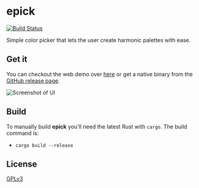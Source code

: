 # epick

[![Build Status](https://github.com/wojciechkepka/epick/workflows/epick%20CI/badge.svg)](https://github.com/wojciechkepka/epick/actions?query=workflow%3A%22epic+CI%22)

Simple color picker that lets the user create harmonic palettes with ease.

## Get it

You can checkout the web demo over [here](https://wojciechkepka.github.io/epick/) or get a native binary from the [GitHub release page](https://github.com/wojciechkepka/epick/releases).

![Screenshot of UI](https://github.com/wojciechkepka/epick/blob/master/assets/ui.png)

## Build

To manually build **epick** you'll need the latest Rust with `cargo`. The build command is:
- `cargo build --release`


## License
[GPLv3](https://github.com/wojciechkepka/epick/blob/master/LICENSE)
